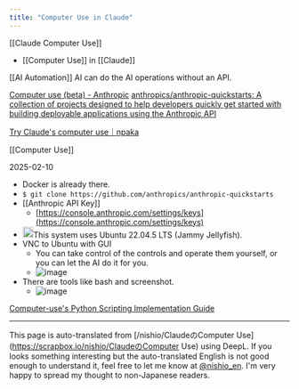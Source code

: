 ```yaml
---
title: "Computer Use in Claude"
---
```


[[Claude Computer Use]]
- [[Computer Use]] in [[Claude]]

[[AI Automation]]
AI can do the AI operations without an API.

[Computer use (beta) - Anthropic](https://docs.anthropic.com/en/docs/build-with-claude/computer-use)
[anthropics/anthropic-quickstarts: A collection of projects designed to help developers quickly get started with building deployable applications using the Anthropic API](https://github.com/anthropics/anthropic-quickstarts)

[Try Claude's computer use｜npaka](https://note.com/npaka/n/n6d01ec399cb5)

[[Computer Use]]

2025-02-10
- Docker is already there.
- `$ git clone https://github.com/anthropics/anthropic-quickstarts`
- [[Anthropic API Key]]
    - [https://console.anthropic.com/settings/keys](https://console.anthropic.com/settings/keys)
- <img src='https://scrapbox.io/api/pages/nishio-en/ccu/icon' alt='ccu.icon' height="19.5"/>This system uses Ubuntu 22.04.5 LTS (Jammy Jellyfish).
- VNC to Ubuntu with GUI
    - You can take control of the controls and operate them yourself, or you can let the AI do it for you.
    - ![image](https://gyazo.com/d2bf6f76af309b560b2080cd62d604a5/thumb/1000)
- There are tools like bash and screenshot.
    - ![image](https://gyazo.com/0592226c37df34a36ace6a876b585694/thumb/1000)

[Computer-use's Python Scripting Implementation Guide](https://github.com/nishio/code-reading-docs/blob/main/computer-use-python.md)

---
This page is auto-translated from [/nishio/ClaudeのComputer Use](https://scrapbox.io/nishio/ClaudeのComputer Use) using DeepL. If you looks something interesting but the auto-translated English is not good enough to understand it, feel free to let me know at [@nishio_en](https://twitter.com/nishio_en). I'm very happy to spread my thought to non-Japanese readers.